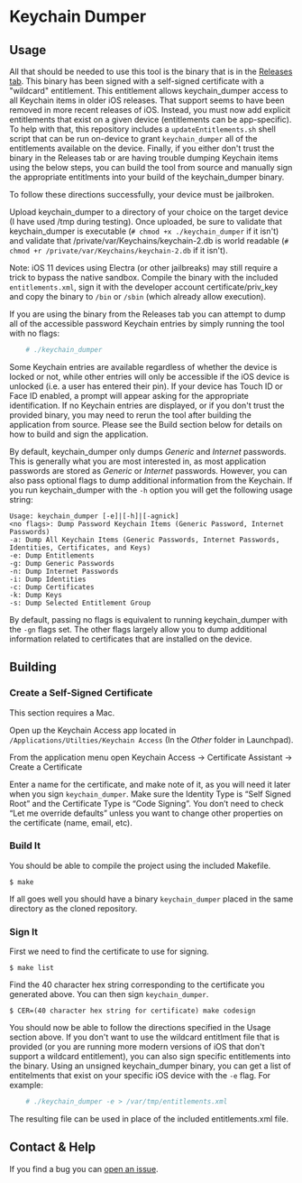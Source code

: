 # Keychain Dumper

## Usage

All that should be needed to use this tool is the binary that is in the [Releases tab](https://github.com/ptoomey3/Keychain-Dumper/releases/).  This binary has been signed with a self-signed certificate with a "wildcard" entitlement. This entitlement allows keychain_dumper access to all Keychain items in older iOS releases. That support seems to have been removed in more recent releases of iOS. Instead, you must now add explicit entitlements that exist on a given device (entitlements can be app-specific). To help with that, this repository includes a `updateEntitlements.sh` shell script that can be run on-device to grant `keychain_dumper` all of the entitlements available on the device. Finally, if you either don't trust the binary in the Releases tab or are having trouble dumping Keychain items using the below steps, you can build the tool from source and manually sign the appropriate entitlments into your build of the keychain_dumper binary.

To follow these directions successfully, your device must be jailbroken.

Upload keychain_dumper to a directory of your choice on the target device (I have used /tmp during testing). Once uploaded, be sure to validate that keychain_dumper is executable (`# chmod +x ./keychain_dumper` if it isn't) and validate that /private/var/Keychains/keychain-2.db is world readable (`# chmod +r /private/var/Keychains/keychain-2.db` if it isn't).

Note: iOS 11 devices using Electra (or other jailbreaks) may still require a trick to bypass the native sandbox. Compile the binary with the included `entitlements.xml`, sign it with the developer account certificate/priv_key and copy the binary to `/bin` or `/sbin` (which already allow execution).

If you are using the binary from the Releases tab you can attempt to dump all of the accessible password Keychain entries by simply running the tool with no flags:
```bash
    # ./keychain_dumper
```
Some Keychain entries are available regardless of whether the device is locked or not, while other entries will only be accessible if the iOS device is unlocked (i.e. a user has entered their pin). If your device has Touch ID or Face ID enabled, a prompt will appear asking for the appropriate identification. If no Keychain entries are displayed, or if you don't trust the provided binary, you may need to rerun the tool after building the application from source.  Please see the Build section below for details on how to build and sign the application.

By default, keychain_dumper only dumps _Generic_ and _Internet_ passwords.  This is generally what you are most interested in, as most application passwords are stored as _Generic_ or _Internet_ passwords.  However, you can also pass optional flags to dump additional information from the Keychain.  If you run keychain_dumper with the `-h` option you will get the following usage string:

    Usage: keychain_dumper [-e]|[-h]|[-agnick]
    <no flags>: Dump Password Keychain Items (Generic Password, Internet Passwords)
    -a: Dump All Keychain Items (Generic Passwords, Internet Passwords, Identities, Certificates, and Keys)
    -e: Dump Entitlements
    -g: Dump Generic Passwords
    -n: Dump Internet Passwords
    -i: Dump Identities
    -c: Dump Certificates
    -k: Dump Keys
	-s: Dump Selected Entitlement Group

By default, passing no flags is equivalent to running keychain_dumper with the `-gn` flags set.  The other flags largely allow you to dump additional information related to certificates that are installed on the device.

## Building

### Create a Self-Signed Certificate

This section requires a Mac.

Open up the Keychain Access app located in `/Applications/Utilties/Keychain Access` (In the _Other_ folder in Launchpad).

From the application menu open Keychain Access -> Certificate Assistant -> Create a Certificate

Enter a name for the certificate, and make note of it, as you will need it later when you sign `keychain_dumper`.  Make sure the Identity Type is “Self Signed Root” and the Certificate Type is “Code Signing”.  You don’t need to check “Let me override defaults” unless you want to change other properties on the certificate (name, email, etc).

### Build It

You should be able to compile the project using the included Makefile.

    $ make

If all goes well you should have a binary `keychain_dumper` placed in the same directory as the cloned repository.

### Sign It

First we need to find the certificate to use for signing.

    $ make list

Find the 40 character hex string corresponding to the certificate you generated above. You can then sign `keychain_dumper`.

    $ CER=(40 character hex string for certificate) make codesign

You should now be able to follow the directions specified in the Usage section above.  If you don't want to use the wildcard entitlment file that is provided (or you are running more modern versions of iOS that don't support a wildcard entitlement), you can also sign specific entitlements into the binary.  Using an unsigned keychain_dumper binary, you can get a list of entitelments that exist on your specific iOS device with the `-e` flag.  For example:
```bash
    # ./keychain_dumper -e > /var/tmp/entitlements.xml
```
The resulting file can be used in place of the included entitlements.xml file.

## Contact & Help

If you find a bug you can [open an issue](http://github.com/ptoomey3/Keychain-Dumper/issues).
